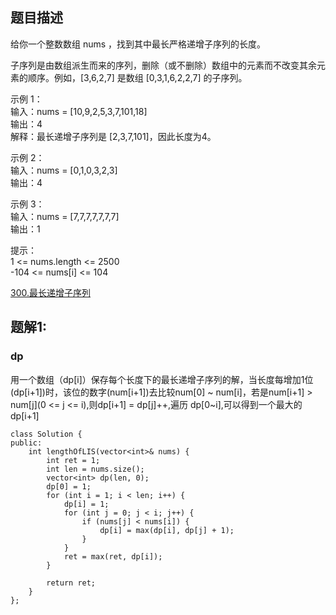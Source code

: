 ## 题目描述 

给你一个整数数组 nums ，找到其中最长严格递增子序列的长度。 
 
子序列是由数组派生而来的序列，删除（或不删除）数组中的元素而不改变其余元素的顺序。例如，[3,6,2,7] 是数组 [0,3,1,6,2,2,7] 的子序列。 
  
示例 1：  
输入：nums = [10,9,2,5,3,7,101,18]  
输出：4  
解释：最长递增子序列是 [2,3,7,101]，因此长度为4。  
 
示例 2：  
输入：nums = [0,1,0,3,2,3]  
输出：4  
 
示例 3：  
输入：nums = [7,7,7,7,7,7,7]  
输出：1  
 
提示：  
1 <= nums.length <= 2500  
-104 <= nums[i] <= 104  

[300.最长递增子序列](https://leetcode.cn/problems/longest-increasing-subsequence/description/)

## 题解1:
### dp
用一个数组（dp[i]）保存每个长度下的最长递增子序列的解，当长度每增加1位(dp[i+1])时，该位的数字(num[i+1])去比较num[0] ~ num[i]，若是num[i+1] > num[j](0 <= j <= i),则dp[i+1] = dp[j]++,遍历 dp[0~i],可以得到一个最大的dp[i+1]
```
class Solution {
public:
    int lengthOfLIS(vector<int>& nums) {
        int ret = 1;
        int len = nums.size();
        vector<int> dp(len, 0);
        dp[0] = 1;
        for (int i = 1; i < len; i++) {
            dp[i] = 1;
            for (int j = 0; j < i; j++) {
                if (nums[j] < nums[i]) {
                    dp[i] = max(dp[i], dp[j] + 1);
                }
            }
            ret = max(ret, dp[i]);
        }

        return ret;
    }
};
```
